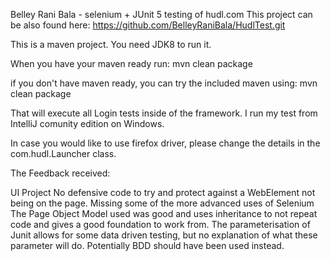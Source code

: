 Belley Rani Bala - selenium + JUnit 5 testing of hudl.com
This project can be also found here: https://github.com/BelleyRaniBala/HudlTest.git

This is a maven project. You need JDK8 to run it.

When you have your maven ready run:
mvn clean package

if you don't have maven ready, you can try the included maven using:
mvn clean package

That will execute all Login tests inside of the framework.
I run my test from IntelliJ comunity edition on Windows.

In case you would like to use firefox driver, please change the details in the com.hudl.Launcher class.


The Feedback received:

UI Project
No defensive code to try and protect against a WebElement not being on the page.
Missing some of the more advanced uses of Selenium
The Page Object Model used was good and uses inheritance to not repeat code and gives a good foundation to work from.
The parameterisation of Junit allows for some data driven testing, but no explanation of what these parameter will do. Potentially BDD should have been used instead. 